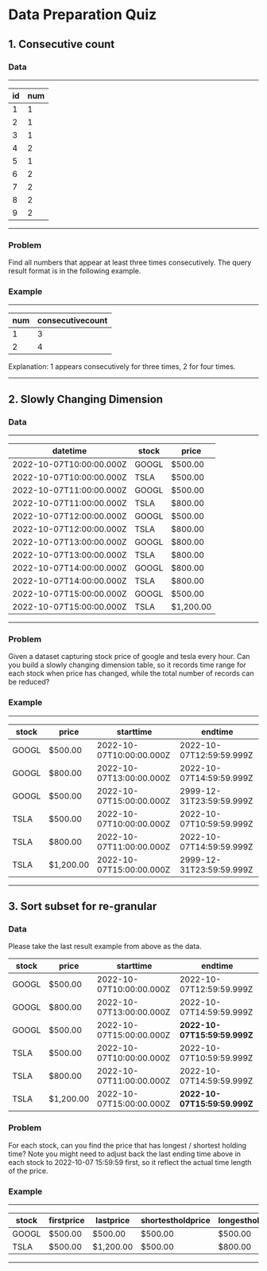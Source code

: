 
# Data Preparation Quiz

## 1. Consecutive count

### Data
---

| id  | num |
| --- | --- |
| 1   | 1   |
| 2   | 1   |
| 3   | 1   |
| 4   | 2   |
| 5   | 1   |
| 6   | 2   |
| 7   | 2   |
| 8   | 2   |
| 9   | 2   |

---

### Problem

Find all numbers that appear at least three times consecutively.
The query result format is in the following example.

### Example

---

| num | consecutivecount |
| --- | ---------------- |
| 1   | 3                |
| 2   | 4                |

Explanation: 1 appears consecutively for three times, 2 for four times.

---

## 2. Slowly Changing Dimension

### Data
---

| datetime                 | stock | price     |
| ------------------------ | ----- | --------- |
| 2022-10-07T10:00:00.000Z | GOOGL | $500.00   |
| 2022-10-07T10:00:00.000Z | TSLA  | $500.00   |
| 2022-10-07T11:00:00.000Z | GOOGL | $500.00   |
| 2022-10-07T11:00:00.000Z | TSLA  | $800.00   |
| 2022-10-07T12:00:00.000Z | GOOGL | $500.00   |
| 2022-10-07T12:00:00.000Z | TSLA  | $800.00   |
| 2022-10-07T13:00:00.000Z | GOOGL | $800.00   |
| 2022-10-07T13:00:00.000Z | TSLA  | $800.00   |
| 2022-10-07T14:00:00.000Z | GOOGL | $800.00   |
| 2022-10-07T14:00:00.000Z | TSLA  | $800.00   |
| 2022-10-07T15:00:00.000Z | GOOGL | $500.00   |
| 2022-10-07T15:00:00.000Z | TSLA  | $1,200.00 |

---

### Problem

Given a dataset capturing stock price of google and tesla every hour.
Can you build a slowly changing dimension table, so it records time range for each stock when price has changed,
while the total number of records can be reduced?

### Example

---

| stock | price     | starttime                | endtime                  |
|-------|-----------|--------------------------|--------------------------|
| GOOGL | $500.00   | 2022-10-07T10:00:00.000Z | 2022-10-07T12:59:59.999Z |
| GOOGL | $800.00   | 2022-10-07T13:00:00.000Z | 2022-10-07T14:59:59.999Z |
| GOOGL | $500.00   | 2022-10-07T15:00:00.000Z | 2999-12-31T23:59:59.999Z |
| TSLA  | $500.00   | 2022-10-07T10:00:00.000Z | 2022-10-07T10:59:59.999Z |
| TSLA  | $800.00   | 2022-10-07T11:00:00.000Z | 2022-10-07T14:59:59.999Z |
| TSLA  | $1,200.00 | 2022-10-07T15:00:00.000Z | 2999-12-31T23:59:59.999Z |

---

## 3. Sort subset for re-granular

### Data

Please take the last result example from above as the data.

| stock | price     | starttime                | endtime                  |
| ----- | --------- | ------------------------ | ------------------------ |
| GOOGL | $500.00   | 2022-10-07T10:00:00.000Z | 2022-10-07T12:59:59.999Z |
| GOOGL | $800.00   | 2022-10-07T13:00:00.000Z | 2022-10-07T14:59:59.999Z |
| GOOGL | $500.00   | 2022-10-07T15:00:00.000Z | **2022-10-07T15:59:59.999Z** |
| TSLA  | $500.00   | 2022-10-07T10:00:00.000Z | 2022-10-07T10:59:59.999Z |
| TSLA  | $800.00   | 2022-10-07T11:00:00.000Z | 2022-10-07T14:59:59.999Z |
| TSLA  | $1,200.00 | 2022-10-07T15:00:00.000Z | **2022-10-07T15:59:59.999Z** |


### Problem

For each stock, can you find the price that has longest / shortest holding time?
Note you might need to adjust back the last ending time above in each stock to 2022-10-07 15:59:59 first,
so it reflect the actual time length of the price.

### Example

---

| stock | firstprice | lastprice | shortestholdprice | longestholdprice |
| ----- | ---------- | --------- | ----------------- | ---------------- |
| GOOGL | $500.00    | $500.00   | $500.00           | $500.00          |
| TSLA  | $500.00    | $1,200.00 | $500.00           | $800.00          |

---

